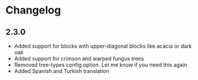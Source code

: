 # Changelog
## 2.3.0
- Added support for blocks with upper-diagonal blocks like acacia or dark oak
- Added support for crimson and warped fungus trees
- Removed tree-types config option. Let me know if you need this again
- Added Spanish and Turkish translation